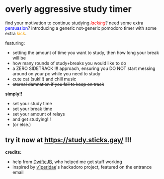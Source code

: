 # overly aggressive study timer

find your motivation to continue studying <font color="red"> *lacking*</font>? need some extra <font color="blue">persuasion</font>?
introducing a generic not-generic pomodoro timer with some extra <font color="orange">kick</font>.

featuring:
- setting the amount of time you want to study, then how long your break will be
- how many rounds of study+breaks you would like to do
- a ZERO SIDETRACK !!! approach, ensuring you DO NOT start messing around on your pc while you need to study
- cute cat (suki!!) and chill music
- ~~eternal damnation if you fail to keep on track~~

**simply!!** 
- set your study time
- set your break time
- set your amount of relays
- and get studying!!!
- (or else.)

## try it now at https://study.sticks.gay/ !!!

**credits:** 
- help from [DwifteJB](https://github.com/DwifteJB), who helped me get stuff working
- inspired by [v1peridae](https://github.com/v1peridae/hackadoro)'s hackadoro project, featured on the entrance email